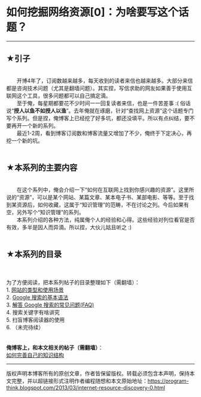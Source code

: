 # 如何挖掘网络资源[0]：为啥要写这个话题？ 

-----

<div class="post-body entry-content">
<h2>★引子</h2><br/>
　　开博4年了，订阅数越来越多，每天收到的读者来信也越来越多。大部分来信都是咨询技术问题（尤其是翻墙问题）。其实捏，写信求助的网友如果善于使用互联网这个工具，很多问题都可以自己搞定滴。<br/>
　　至于俺，每星期都要花不少时间一一回复读者来信，也是一件苦差事 :( 俗话说“<b>授人以鱼不如授人以渔</b>”。去年俺就在琢磨，针对“查找网上资源”这个话题专门写个系列。但是捏，俺博客上已经挖了好多坑，都还没填平。所以有点纠结，要不要再开一个新的系列。<br/>
　　最近1-2周，看到博客订阅数和博客流量又增加了不少，俺终于下定决心，再挖一个新的坑。<a name="more"></a><br/>
<br/>
<h2>★本系列的主要内容</h2><br/>
　　在这个系列中，俺会介绍一下“如何在互联网上找到你感兴趣的资源”。这里所说的“资源”，可以是某个网站、某篇文章、某本电子书、某部电影、等等。至于找到某资源后，如何收藏，这属于“知识管理”的范畴，不在讨论之列。今后如果有空，另外写个“知识管理”的系列。<br/>
　　本系列介绍的各种方法，纯属俺个人的经验和心得。这些经验对列位看官是否有效，多半是因人而异滴。所以捏，大伙儿姑且听之 :)<br/>
<br/>
<h2>★本系列的目录</h2><a name="index"> </a><br/>
<br/>
为了方便阅读，把本系列帖子的目录整理如下（需翻墙）： <br/>
1. <a href="../../2013/03/internet-resource-discovery-1.md">网站的类型和使用场景</a><br/>
2. <a href="../../2013/03/internet-resource-discovery-2.md">Google 搜索的基本语法</a><br/>
3. <a href="../../2013/03/internet-resource-discovery-3.md">解答 Google 搜索的常见问题(FAQ)</a><br/>
4. 搜索关键字有啥讲究<br/>
5. 扫盲博客阅读器的使用<br/>
6. （未完待续）<br/>
<br/>
<br/>
<b>俺博客上，和本文相关的帖子（需翻墙）</b>：<br/>
<a href="../../2013/09/knowledge-structure.md">如何完善自己的知识结构</a>
</div>


------------------------------------------------

版权声明本博客所有的原创文章，作者皆保留版权。转载必须包含本声明，保持本文完整，并以超链接形式注明作者编程随想和本文原始地址：https://program-think.blogspot.com/2013/03/internet-resource-discovery-0.html
